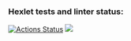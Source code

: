 ### Hexlet tests and linter status:
[![Actions Status](https://github.com/Alex-Bek/frontend-project-44/actions/workflows/hexlet-check.yml/badge.svg)](https://github.com/Alex-Bek/frontend-project-44/actions)
<a href="https://codeclimate.com/github/Alex-Bek/frontend-project-44/maintainability"><img src="https://api.codeclimate.com/v1/badges/e28330e56865a6fa130c/maintainability" /></a>
